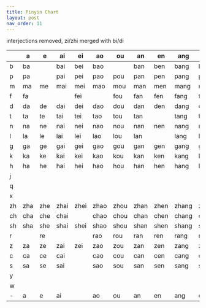 ```yaml
---
title: Pinyin Chart
layout: post
nav_order: 11
---
```


interjections removed, zi/zhi merged with bi/di

|   |   a|   e|   ai|   ei|   ao|   ou|   an|   en|   ang|   eng|   ong|   i|  ia|  ie|  iao|  iu|  ian|  in|  iang|  ing|  iong|   u|   ua|   uo|   uai|   ui|   uan|   un|   uang| ueng|  ü|  üe|  üan|  ün|
|---|----|----|-----|-----|-----|-----|-----|-----|------|------|------|----|----|----|-----|----|-----|----|------|-----|------|----|-----|-----|------|-----|------|-----|-------|-----|---|----|-----|----|
|  b|  ba|    |  bai|  bei|  bao|     |  ban|  ben|  bang|  beng|      |  bi|    | bie| biao|    | bian| bin|      | bing|      |  bu|     |   bo|      |     |      |     |       |     |   |    |     |    |
|  p|  pa|    |  pai|  pei|  pao|  pou|  pan|  pen|  pang|  peng|      |  pi|    | pie| piao|    | pian| pin|      | ping|      |  pu|     |   po|      |     |      |     |       |     |   |    |     |    |
|  m|  ma|  me|  mai|  mei|  mao|  mou|  man|  men|  mang|  meng|      |  mi|    | mie| miao| miu| mian| min|      | ming|      |  mu|     |   mo|      |     |      |     |       |     |   |    |     |    |
|  f|  fa|    |     |  fei|     |  fou|  fan|  fen|  fang|  feng|      |    |    |    |     |    |     |    |      |     |      |  fu|     |   fo|      |     |      |     |       |     |   |    |     |    |
|  d|  da|  de|  dai|  dei|  dao|  dou|  dan|  den|  dang|  deng|  dong|  di|    | die| diao| diu| dian|    |      | ding|      |  du|     |  duo|      |  dui|  duan|  dun|       |     |   |    |     |    |
|  t|  ta|  te|  tai|  tei|  tao|  tou|  tan|     |  tang|  teng|  tong|  ti|    | tie| tiao|    | tian|    |      | ting|      |  tu|     |  tuo|      |  tui|  tuan|  tun|       |     |   |    |     |    |
|  n|  na|  ne|  nai|  nei|  nao|  nou|  nan|  nen|  nang|  neng|  nong|  ni|    | nie| niao| niu| nian| nin| niang| ning|      |  nu|     |  nuo|      |     |  nuan|     |       |     | nü| nüe|     |    |
|  l|  la|  le|  lai|  lei|  lao|  lou|  lan|     |  lang|  leng|  long|  li| lia| lie| liao| liu| lian| lin| liang| ling|      |  lu|     |  luo|      |     |  luan|  lun|       |     | lü| lüe|     |    |
|  g|  ga|  ge|  gai|  gei|  gao|  gou|  gan|  gen|  gang|  geng|  gong|    |    |    |     |    |     |    |      |     |      |  gu|  gua|  guo|  guai|  gui|  guan|  gun|  guang|     |   |    |     |    |
|  k|  ka|  ke|  kai|  kei|  kao|  kou|  kan|  ken|  kang|  keng|  kong|    |    |    |     |    |     |    |      |     |      |  ku|  kua|  kuo|  kuai|  kui|  kuan|  kun|  kuang|     |   |    |     |    |
|  h|  ha|  he|  hai|  hei|  hao|  hou|  han|  hen|  hang|  heng|  hong|    |    |    |     |    |     |    |      |     |      |  hu|  hua|  huo|  huai|  hui|  huan|  hun|  huang|     |   |    |     |    |
|  j|    |    |     |     |     |     |     |     |      |      |      |  ji| jia| jie| jiao| jiu| jian| jin| jiang| jing| jiong|    |     |     |      |     |      |     |       |     | ju| jue| juan| jun|
|  q|    |    |     |     |     |     |     |     |      |      |      |  qi| qia| qie| qiao| qiu| qian| qin| qiang| qing| qiong|    |     |     |      |     |      |     |       |     | qu| que| quan| qun|
|  x|    |    |     |     |     |     |     |     |      |      |      |  xi| xia| xie| xiao| xiu| xian| xin| xiang| xing| xiong|    |     |     |      |     |      |     |       |     | xu| xue| xuan| xun|
| zh| zha| zhe| zhai| zhei| zhao| zhou| zhan| zhen| zhang| zheng| zhong| zhi|    |    |     |    |     |    |      |     |      | zhu| zhua| zhuo| zhuai| zhui| zhuan| zhun| zhuang|     |   |    |     |    |
| ch| cha| che| chai|     | chao| chou| chan| chen| chang| cheng| chong| chi|    |    |     |    |     |    |      |     |      | chu| chua| chuo| chuai| chui| chuan| chun| chuang|     |   |    |     |    |
| sh| sha| she| shai| shei| shao| shou| shan| shen| shang| sheng|      | shi|    |    |     |    |     |    |      |     |      | shu| shua| shuo| shuai| shui| shuan| shun| shuang|     |   |    |     |    |
|  r|    |  re|     |     |  rao|  rou|  ran|  ren|  rang|  reng|  rong|  ri|    |    |     |    |     |    |      |     |      |  ru| rua |  ruo|      |  rui|  ruan|  run|       |     |   |    |     |    |
|  z|  za|  ze|  zai|  zei|  zao|  zou|  zan|  zen|  zang|  zeng|  zong|  zi|    |    |     |    |     |    |      |     |      |  zu|     |  zuo|      |  zui|  zuan|  zun|       |     |   |    |     |    |
|  c|  ca|  ce|  cai|     |  cao|  cou|  can|  cen|  cang|  ceng|  cong|  ci|    |    |     |    |     |    |      |     |      |  cu|     |  cuo|      |  cui|  cuan|  cun|       |     |   |    |     |    |
|  s|  sa|  se|  sai|     |  sao|  sou|  san|  sen|  sang|  seng|  song|  si|    |    |     |    |     |    |      |     |      |  su|     |  suo|      |  sui|  suan|  sun|       |     |   |    |     |    |
|  y|    |    |     |     |     |     |     |     |      |      |      |  yi|  ya|  ye|  yao| you|  yan| yin|  yang| ying|  yong|    |     |     |      |     |      |     |       |     | yu| yue| yuan| yun|
|  w|    |    |     |     |     |     |     |     |      |      |      |    |    |    |     |    |     |    |      |     |      |  wu|   wa|   wo|   wai|  wei|   wan|  wen|   wang| weng|   |    |     |    |
|  -|   a|   e|   ai|     |   ao|   ou|   an|   en|   ang|   eng|      |    |    |    |     |    |     |    |      |     |      |    |     |     |      |     |      |     |       |     |   |    |     |    |